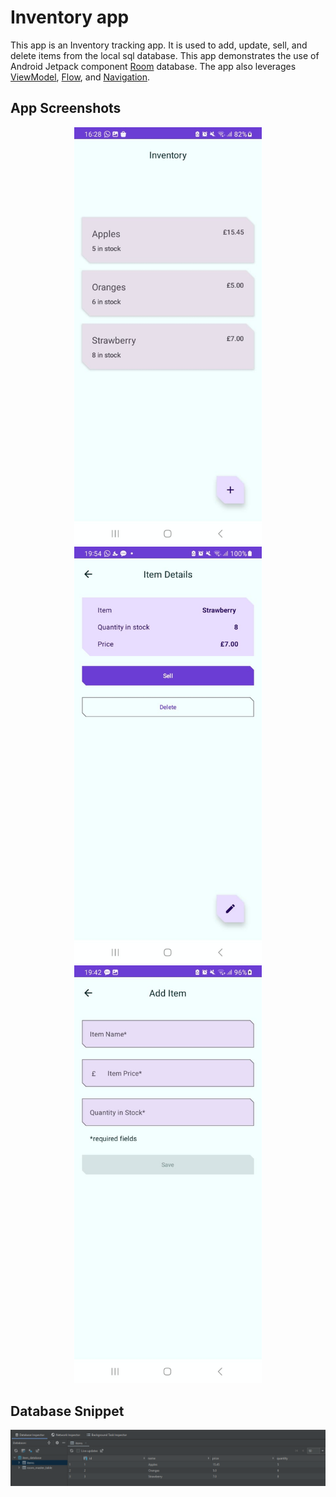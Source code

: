 Inventory app
==================================

This app is an Inventory tracking app. It is used to add, update, sell, and delete items from the local sql database.
This app demonstrates the use of Android Jetpack component [Room](https://developer.android.com/training/data-storage/room) database.
The app also leverages [ViewModel](https://developer.android.com/topic/libraries/architecture/viewmodel),
[Flow](https://developer.android.com/kotlin/flow),
and [Navigation](https://developer.android.com/topic/libraries/architecture/navigation/).

App Screenshots
------------
<p align="center">
  <img src="https://github.com/collinsonindo/Inventory-App/blob/master/Screenshot.jpeg" width="300" alt="Screenshot">
  <img src="https://github.com/collinsonindo/Inventory-App/blob/master/Screenshot1.jpeg" width="300" alt="Screenshot">
  <img src="https://github.com/collinsonindo/Inventory-App/blob/master/Screenshot2.jpeg" width="300" alt="Screenshot">
</p>

Database Snippet
------------
<img src="https://github.com/collinsonindo/Inventory-App/blob/master/Screenshot%20(162).png" alt="Screenshot">
